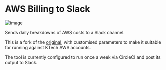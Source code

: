 # AWS Billing to Slack

![image](https://user-images.githubusercontent.com/261584/66362145-3903a200-e947-11e9-91bd-6e40e5919ac4.png)

Sends daily breakdowns of AWS costs to a Slack channel.

This is a fork of the [original](https://github.com/iandees/aws-billing-to-slack), with customised parameters to make it suitable for running against KTech AWS accounts.

The tool is currently configured to run once a week via CircleCI and post its output to Slack.